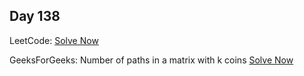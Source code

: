 ## Day 138

LeetCode: 
[Solve Now]()

GeeksForGeeks: Number of paths in a matrix with k coins 
[Solve Now](https://www.geeksforgeeks.org/problems/number-of-paths-in-a-matrix-with-k-coins2728/1)